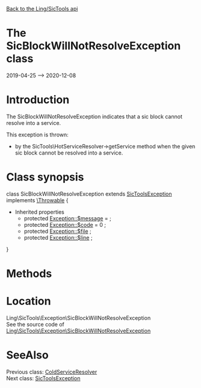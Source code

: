 [Back to the Ling/SicTools api](https://github.com/lingtalfi/SicTools/blob/master/doc/api/Ling/SicTools.md)



The SicBlockWillNotResolveException class
================
2019-04-25 --> 2020-12-08






Introduction
============

The SicBlockWillNotResolveException indicates that a sic block cannot resolve into a service.

This exception is thrown:

- by the SicTools\HotServiceResolver->getService method when the given sic block cannot be resolved into a service.



Class synopsis
==============


class <span class="pl-k">SicBlockWillNotResolveException</span> extends [SicToolsException](https://github.com/lingtalfi/SicTools/blob/master/doc/api/Ling/SicTools/Exception/SicToolsException.md) implements [\Throwable](http://php.net/manual/en/class.throwable.php) {

- Inherited properties
    - protected  [Exception::$message](#property-message) =  ;
    - protected  [Exception::$code](#property-code) = 0 ;
    - protected  [Exception::$file](#property-file) ;
    - protected  [Exception::$line](#property-line) ;

}






Methods
==============






Location
=============
Ling\SicTools\Exception\SicBlockWillNotResolveException<br>
See the source code of [Ling\SicTools\Exception\SicBlockWillNotResolveException](https://github.com/lingtalfi/SicTools/blob/master/Exception/SicBlockWillNotResolveException.php)



SeeAlso
==============
Previous class: [ColdServiceResolver](https://github.com/lingtalfi/SicTools/blob/master/doc/api/Ling/SicTools/ColdServiceResolver.md)<br>Next class: [SicToolsException](https://github.com/lingtalfi/SicTools/blob/master/doc/api/Ling/SicTools/Exception/SicToolsException.md)<br>
